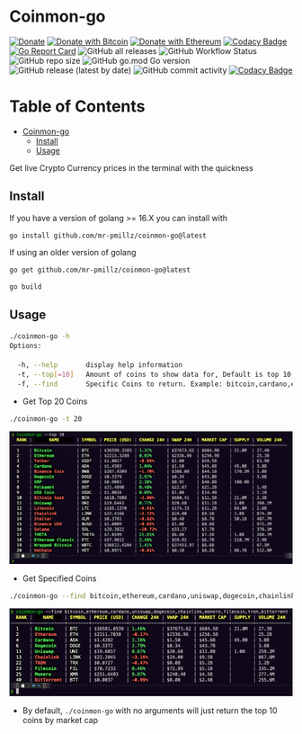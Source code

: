 # Coinmon-go

[![Donate](https://img.shields.io/badge/Donate-PayPal-yellow.svg)](https://www.paypal.com/donate?business=YR6C4WB5CDZZL&no_recurring=0&item_name=contribute+to+open+source&currency_code=USD)
[![Donate with Bitcoin](https://en.cryptobadges.io/badge/micro/3Cd54T1EB6WHRcechq1dRCGF6vY2HHhkdk)](https://en.cryptobadges.io/donate/3Cd54T1EB6WHRcechq1dRCGF6vY2HHhkdk)
[![Donate with Ethereum](https://en.cryptobadges.io/badge/micro/0x064AA753EF36e5641E2Ee3C9BbC117F6aFe35F62)](https://en.cryptobadges.io/donate/0x064AA753EF36e5641E2Ee3C9BbC117F6aFe35F62)
[![Codacy Badge](https://app.codacy.com/project/badge/Grade/12750b2a6fa44b429f8a3f64d3e7f1b6)](https://www.codacy.com/gh/mr-pmillz/coinmon-go/dashboard?utm_source=github.com&amp;utm_medium=referral&amp;utm_content=mr-pmillz/coinmon-go&amp;utm_campaign=Badge_Grade)
[![Go Report Card](https://goreportcard.com/badge/github.com/mr-pmillz/coinmon-go)](https://goreportcard.com/report/github.com/mr-pmillz/coinmon-go)
![GitHub all releases](https://img.shields.io/github/downloads/mr-pmillz/coinmon-go/total?style=social)
![GitHub Workflow Status](https://img.shields.io/github/workflow/status/mr-pmillz/coinmon-go/CI?style=plastic)
![GitHub repo size](https://img.shields.io/github/repo-size/mr-pmillz/coinmon-go?style=plastic)
![GitHub go.mod Go version](https://img.shields.io/github/go-mod/go-version/mr-pmillz/coinmon-go?style=plastic)
![GitHub release (latest by date)](https://img.shields.io/github/v/release/mr-pmillz/coinmon-go?style=plastic)
![GitHub commit activity](https://img.shields.io/github/commit-activity/m/mr-pmillz/coinmon-go?style=plastic)
[![Codacy Badge](https://app.codacy.com/project/badge/Coverage/12750b2a6fa44b429f8a3f64d3e7f1b6)](https://www.codacy.com/gh/mr-pmillz/coinmon-go/dashboard?utm_source=github.com&utm_medium=referral&utm_content=mr-pmillz/coinmon-go&utm_campaign=Badge_Coverage)

Table of Contents
=================

* [Coinmon\-go](#coinmon-go)
    * [Install](#install)
    * [Usage](#usage)

Get live Crypto Currency prices in the terminal with the quickness

## Install

If you have a version of golang >= 16.X you can install with

```shell
go install github.com/mr-pmillz/coinmon-go@latest
```

If using an older version of golang

```shell
go get github.com/mr-pmillz/coinmon-go@latest
```

```bash
go build
```

## Usage

```bash
./coinmon-go -h
Options:

  -h, --help       display help information
  -t, --top[=10]   Amount of coins to show data for, Default is top 10, If -f|--find flag supplied, -t|--top is ignored
  -f, --find       Specific Coins to return. Example: bitcoin,cardano,ethereum,uniswap
```

- Get Top 20 Coins

```bash
./coinmon-go -t 20
```

![top20.png](https://github.com/mr-pmillz/coinmon-go/blob/master/img/top20.png?raw=true)

- Get Specified Coins

```bash
./coinmon-go --find bitcoin,ethereum,cardano,uniswap,dogecoin,chainlink,monero,filecoin,tron,bittorrent
```

![find.png](https://github.com/mr-pmillz/coinmon-go/blob/master/img/find.png?raw=true)

- By default, `./coinmon-go` with no arguments will just return the top 10 coins by market cap